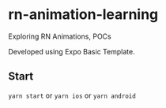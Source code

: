 # rn-animation-learning
Exploring RN Animations, POCs

Developed using Expo Basic Template.

## Start
`yarn start` or `yarn ios` or `yarn android`
